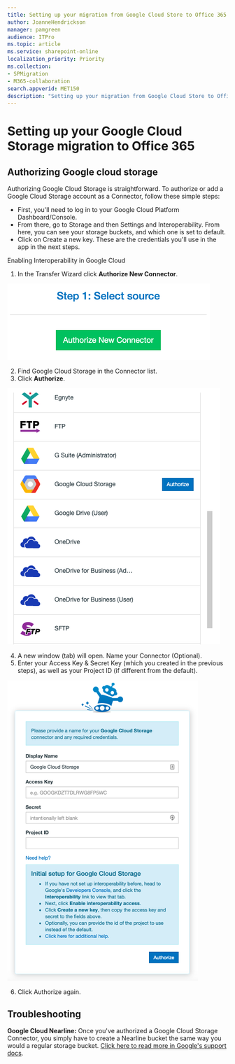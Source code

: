 ```yaml
---
title: Setting up your migration from Google Cloud Store to Office 365
author: JoanneHendrickson
manager: pamgreen
audience: ITPro
ms.topic: article
ms.service: sharepoint-online
localization_priority: Priority
ms.collection: 
- SPMigration
- M365-collaboration
search.appverid: MET150
description: "Setting up your migration from Google Cloud Store to Office 365"
---
```

#  Setting up your Google Cloud Storage migration to Office 365

## Authorizing Google cloud storage

Authorizing Google Cloud Storage is straightforward. To authorize or add a Google Cloud Storage account as a Connector, follow these simple steps:

- First, you'll need to log in to your Google Cloud Platform Dashboard/Console.
- From there, go to Storage and then Settings and Interoperability. From here, you can see your storage buckets, and which one is set to default.
- Click on Create a new key. These are the credentials you'll use in the app in the next steps.

Enabling Interoperability in Google Cloud

1. In the Transfer Wizard click **Authorize New Connector**.

![Auth New Connector](media/clear_auth.png)

2. Find Google Cloud Storage in the Connector list.
3. Click **Authorize**.

![Google Cloud Connector List](media/google_cloud_connector_list_auth.png)

4. A new window (tab) will open. Name your Connector (Optional).
5. Enter your Access Key & Secret Key (which you created in the previous steps), as well as your Project ID (if different from the default).

![Google Cloud Name Connector](media/name-connector-google-cloud.png)

6. Click Authorize again.


## Troubleshooting

**Google Cloud Nearline:** Once you've authorized a Google Cloud Storage Connector, you simply have to create a Nearline bucket the same way you would a regular storage bucket. [Click here to read more in Google's support docs](https://cloud.google.com/storage/docs/storage-classes#nearline).

